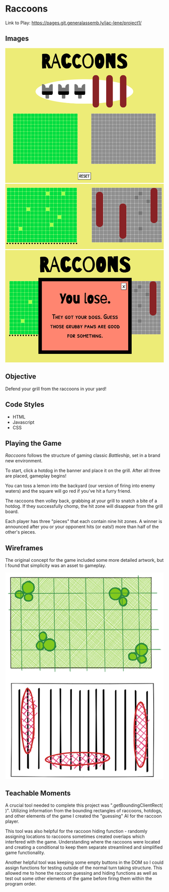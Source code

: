 # Raccoons

Link to Play: https://pages.git.generalassemb.ly/jac-lene/project1/

## Images

![new-game](/imgs/1.png)
![gameplay](/imgs/2.png)
![end-screen](/imgs/3.png)

## Objective
Defend your grill from the raccoons in your yard! 

## Code Styles
* HTML
* Javascript
* CSS

## Playing the Game
<i>Raccoons</i> follows the structure of gaming classic <i>Battleship</i>, set in a brand new environment.

To start, click a hotdog in the banner and place it on the grill. After all three are placed, gameplay begins! 

You can toss a lemon into the backyard (our version of firing into enemy waters) and the square will go red if you've hit a furry friend. 

The raccoons then volley back, grabbing at your grill to snatch a bite of a hotdog. If they successfully chomp, the hit zone will disappear from the grill board.

Each player has three "pieces" that each contain nine hit zones. A winner is announced after you or your opponent hits (or eats!) more than half of the other's pieces.

## Wireframes
The original concept for the game included some more detailed artwork, but I found that simplicity was an asset to gameplay. 

![wireframes](/imgs/HOTDOGS.png)

## Teachable Moments
A crucial tool needed to complete this project was ".getBoundingClientRect( )". Utilizing information from the bounding rectangles of raccoons, hotdogs, and other elements of the game I created the "guessing" AI for the raccoon player. 

This tool was also helpful for the raccoon hiding function - randomly assigning locations to raccoons sometimes created overlaps which interfered with the game. Understanding where the raccoons were located and creating a conditional to keep them separate streamlined and simplified game functionality.

Another helpful tool was keeping some empty buttons in the DOM so I could assign functions for testing outside of the normal turn taking structure. This allowed me to hone the raccoon guessing and hiding functions as well as test out some other elements of the game before firing them within the program order. 



